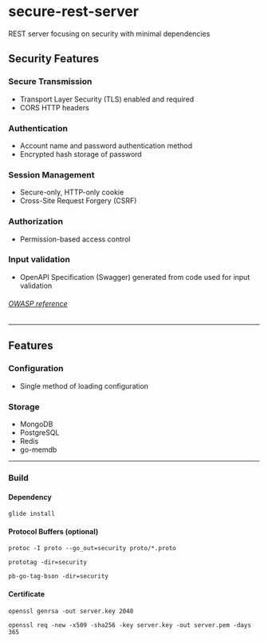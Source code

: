 # secure-rest-server
REST server focusing on security with minimal dependencies

## Security Features

### Secure Transmission
* Transport Layer Security (TLS) enabled and required
* CORS HTTP headers

### Authentication
* Account name and password authentication method
* Encrypted hash storage of password

### Session Management
* Secure-only, HTTP-only cookie
* Cross-Site Request Forgery (CSRF)

### Authorization
* Permission-based access control

### Input validation
* OpenAPI Specification (Swagger) generated from code used for input validation 

###### [OWASP reference](https://www.owasp.org/index.php/Web_Application_Security_Testing_Cheat_Sheet)

---

## Features

### Configuration
* Single method of loading configuration

### Storage
* MongoDB
* PostgreSQL
* Redis
* go-memdb

---

### Build

#### Dependency

`glide install`

#### Protocol Buffers (optional)
`protoc -I proto --go_out=security proto/*.proto`

`prototag -dir=security`

`pb-go-tag-bson -dir=security`

#### Certificate
`openssl genrsa -out server.key 2048`

`openssl req -new -x509 -sha256 -key server.key -out server.pem -days 365`
